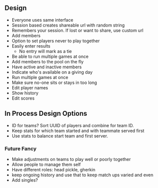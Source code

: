 ## Design

- Everyone uses same interface
- Session based creates shareable url with random string
- Remembers your session. If lost or want to share, use custom url
- Add members
- Option to set players never to play together
- Easily enter results
    - No entry will mark as a tie
- Be able to run multiple games at once
- Add members to the pool on the fly
- Have active and inactive members
- Indicate who's available on a giving day
- Run multiple games at once
- Make sure no-one sits or stays in too long
- Edit player names
- Show history
- Edit scores

## In Process Design Options
- ID for teams? Sort UUID of players and combine for team ID.
- Keep stats for which team started and with teammate served first
- Use stats to balance start team and first server.



### Future Fancy
- Make adjustments on teams to play well or poorly together
- Allow people to manage them self
- Have different roles: head pickle, gherkin
- keep ongoing history and use that to keep match ups varied and even
- Add singles?